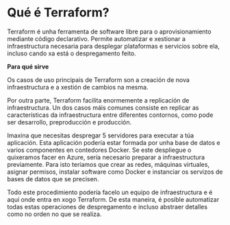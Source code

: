 # Qué é Terraform?

Terraform é unha ferramenta de software libre para o aprovisionamiento mediante código declarativo. Permite automatizar e xestionar a infraestructura necesaria para desplegar plataformas e servicios sobre ela, incluso cando xa está o despregamento feito.

**Para qué sirve**

Os casos de uso principais de Terraform son a creación de nova infraestructura e a xestión de cambios na mesma.

Por outra parte, Terraform facilita enormemente a replicación de infraestructura. Un dos casos máis comunes consiste en replicar as características da infraestructura entre diferentes contornos, como pode ser desarrollo, preproducción e producción.

Imaxina que necesitas despregar 5 servidores para executar a túa aplicación. Esta aplicación podería estar formada por unha base de datos e varios componentes en contedores Docker. Se este despliegue o quixeramos facer en Azure, sería necesario preparar a infraestructura previamente. Para isto teríamos que crear as redes, máquinas virtuales, asignar permisos, instalar software como Docker e instanciar os servizos de bases de datos que se precisen.

Todo este procedimiento podería facelo un equipo de infraestructura e é aquí onde entra en xogo Terraform. De esta maneira, é posible automatizar todas estas operaciones de despregamento e incluso abstraer detalles como no orden no que se realiza.

